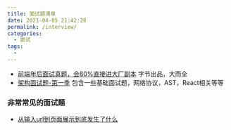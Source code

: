 ```yaml
---
title: 面试题清单
date: 2021-04-05 21:42:28
permalink: /interview/
categories:
  - 面试
tags:
  - 
---
```


* [前端年后面试真题，会80%直接进大厂副本](https://bitable.feishu.cn/appStAfqszM9OpkHIT4x9OUJ9bT?from=logout&table=tblQDmclqpejYctX&view=vewJHSwJVd) 字节出品，大而全
* [架构面试题-第一季](https://www.kancloud.cn/freya001/haoke) 包含一些基础面试题，网络协议，AST，React相关等等

<!-- more -->


### 非常常见的面试题

- [从输入url到页面展示到底发生了什么](https://ght5935.github.io/2019/10/23/day/)
